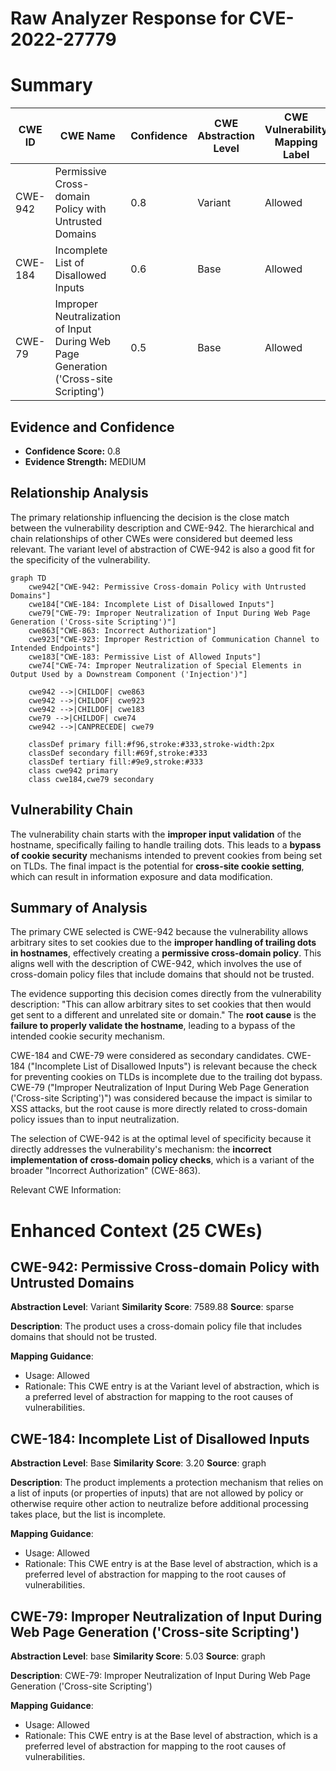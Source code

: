 # Raw Analyzer Response for CVE-2022-27779

# Summary
| CWE ID | CWE Name | Confidence | CWE Abstraction Level | CWE Vulnerability Mapping Label | CWE-Vulnerability Mapping Notes |
|---|---|---|---|---|---|
| CWE-942 | Permissive Cross-domain Policy with Untrusted Domains | 0.8 | Variant | Allowed | Primary CWE |
| CWE-184 | Incomplete List of Disallowed Inputs | 0.6 | Base | Allowed | Secondary Candidate |
| CWE-79 | Improper Neutralization of Input During Web Page Generation ('Cross-site Scripting') | 0.5 | Base | Allowed | Secondary Candidate |

## Evidence and Confidence

*   **Confidence Score:** 0.8
*   **Evidence Strength:** MEDIUM

## Relationship Analysis
The primary relationship influencing the decision is the close match between the vulnerability description and CWE-942. The hierarchical and chain relationships of other CWEs were considered but deemed less relevant. The variant level of abstraction of CWE-942 is also a good fit for the specificity of the vulnerability.

```mermaid
graph TD
    cwe942["CWE-942: Permissive Cross-domain Policy with Untrusted Domains"]
    cwe184["CWE-184: Incomplete List of Disallowed Inputs"]
    cwe79["CWE-79: Improper Neutralization of Input During Web Page Generation ('Cross-site Scripting')"]
    cwe863["CWE-863: Incorrect Authorization"]
    cwe923["CWE-923: Improper Restriction of Communication Channel to Intended Endpoints"]
    cwe183["CWE-183: Permissive List of Allowed Inputs"]
    cwe74["CWE-74: Improper Neutralization of Special Elements in Output Used by a Downstream Component ('Injection')"]

    cwe942 -->|CHILDOF| cwe863
    cwe942 -->|CHILDOF| cwe923
    cwe942 -->|CHILDOF| cwe183
    cwe79 -->|CHILDOF| cwe74
    cwe942 -->|CANPRECEDE| cwe79

    classDef primary fill:#f96,stroke:#333,stroke-width:2px
    classDef secondary fill:#69f,stroke:#333
    classDef tertiary fill:#9e9,stroke:#333
    class cwe942 primary
    class cwe184,cwe79 secondary
```

## Vulnerability Chain
The vulnerability chain starts with the **improper input validation** of the hostname, specifically failing to handle trailing dots. This leads to a **bypass of cookie security** mechanisms intended to prevent cookies from being set on TLDs. The final impact is the potential for **cross-site cookie setting**, which can result in information exposure and data modification.

## Summary of Analysis
The primary CWE selected is CWE-942 because the vulnerability allows arbitrary sites to set cookies due to the **improper handling of trailing dots in hostnames**, effectively creating a **permissive cross-domain policy**. This aligns well with the description of CWE-942, which involves the use of cross-domain policy files that include domains that should not be trusted.

The evidence supporting this decision comes directly from the vulnerability description: "This can allow arbitrary sites to set cookies that then would get sent to a different and unrelated site or domain." The **root cause** is the **failure to properly validate the hostname**, leading to a bypass of the intended cookie security mechanism.

CWE-184 and CWE-79 were considered as secondary candidates. CWE-184 ("Incomplete List of Disallowed Inputs") is relevant because the check for preventing cookies on TLDs is incomplete due to the trailing dot bypass. CWE-79 ("Improper Neutralization of Input During Web Page Generation ('Cross-site Scripting')") was considered because the impact is similar to XSS attacks, but the root cause is more directly related to cross-domain policy issues than to input neutralization.

The selection of CWE-942 is at the optimal level of specificity because it directly addresses the vulnerability's mechanism: the **incorrect implementation of cross-domain policy checks**, which is a variant of the broader "Incorrect Authorization" (CWE-863).

Relevant CWE Information:

# Enhanced Context (25 CWEs)

## CWE-942: Permissive Cross-domain Policy with Untrusted Domains
**Abstraction Level**: Variant
**Similarity Score**: 7589.88
**Source**: sparse

**Description**:
The product uses a cross-domain policy file that includes domains that should not be trusted.

**Mapping Guidance**:
- Usage: Allowed
- Rationale: This CWE entry is at the Variant level of abstraction, which is a preferred level of abstraction for mapping to the root causes of vulnerabilities.

## CWE-184: Incomplete List of Disallowed Inputs
**Abstraction Level**: Base
**Similarity Score**: 3.20
**Source**: graph

**Description**:
The product implements a protection mechanism that relies on a list of inputs (or properties of inputs) that are not allowed by policy or otherwise require other action to neutralize before additional processing takes place, but the list is incomplete.

**Mapping Guidance**:
- Usage: Allowed
- Rationale: This CWE entry is at the Base level of abstraction, which is a preferred level of abstraction for mapping to the root causes of vulnerabilities.

## CWE-79: Improper Neutralization of Input During Web Page Generation ('Cross-site Scripting')
**Abstraction Level**: base
**Similarity Score**: 5.03
**Source**: graph

**Description**:
CWE-79: Improper Neutralization of Input During Web Page Generation ('Cross-site Scripting')

**Mapping Guidance**:
- Usage: Allowed
- Rationale: This CWE entry is at the Base level of abstraction, which is a preferred level of abstraction for mapping to the root causes of vulnerabilities.